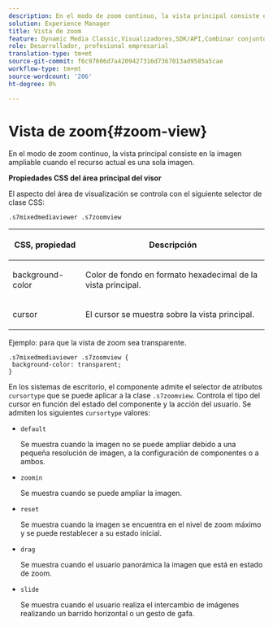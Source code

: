 ```yaml
---
description: En el modo de zoom continuo, la vista principal consiste en la imagen ampliable cuando el recurso actual es una sola imagen.
solution: Experience Manager
title: Vista de zoom
feature: Dynamic Media Classic,Visualizadores,SDK/API,Combinar conjuntos de medios
role: Desarrollador, profesional empresarial
translation-type: tm+mt
source-git-commit: f6c97606d7a4209427316d7367013ad9585a5cae
workflow-type: tm+mt
source-wordcount: '206'
ht-degree: 0%

---
```



# Vista de zoom{#zoom-view}

En el modo de zoom continuo, la vista principal consiste en la imagen ampliable cuando el recurso actual es una sola imagen.

<!--<a id="section_061E550C1C1D4DB2BD663A898895B38C"></a>-->

**Propiedades CSS del área principal del visor**

El aspecto del área de visualización se controla con el siguiente selector de clase CSS:

```
.s7mixedmediaviewer .s7zoomview
```

<table id="table_94EE3F5BBE4547C0B4943471CEE7EDE4"> 
 <thead> 
  <tr> 
   <th colname="col1" class="entry"> <p> CSS, propiedad </p> </th> 
   <th colname="col2" class="entry"> <p>Descripción </p> </th> 
  </tr> 
 </thead>
 <tbody> 
  <tr> 
   <td colname="col1"> <p> <span class="codeph"> background-color  </span> </p> </td> 
   <td colname="col2"> <p> Color de fondo en formato hexadecimal de la vista principal. </p> </td> 
  </tr> 
  <tr> 
   <td colname="col1"> <p> <span class="codeph"> cursor  </span> </p> </td> 
   <td colname="col2"> <p>El cursor se muestra sobre la vista principal. </p> </td> 
  </tr> 
 </tbody> 
</table>

Ejemplo: para que la vista de zoom sea transparente.

```
.s7mixedmediaviewer .s7zoomview { 
 background-color: transparent; 
}
```

En los sistemas de escritorio, el componente admite el selector de atributos `cursortype` que se puede aplicar a la clase `.s7zoomview`. Controla el tipo del cursor en función del estado del componente y la acción del usuario. Se admiten los siguientes `cursortype` valores:

* `default`

   Se muestra cuando la imagen no se puede ampliar debido a una pequeña resolución de imagen, a la configuración de componentes o a ambos.

* `zoomin`

   Se muestra cuando se puede ampliar la imagen.

* `reset`

   Se muestra cuando la imagen se encuentra en el nivel de zoom máximo y se puede restablecer a su estado inicial.

* `drag`

   Se muestra cuando el usuario panorámica la imagen que está en estado de zoom.

* `slide`

   Se muestra cuando el usuario realiza el intercambio de imágenes realizando un barrido horizontal o un gesto de gafa.

